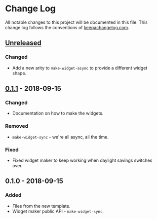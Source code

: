# Change Log
All notable changes to this project will be documented in this file. This change log follows the conventions of [keepachangelog.com](http://keepachangelog.com/).

## [Unreleased]
### Changed
- Add a new arity to `make-widget-async` to provide a different widget shape.

## [0.1.1] - 2018-09-15
### Changed
- Documentation on how to make the widgets.

### Removed
- `make-widget-sync` - we're all async, all the time.

### Fixed
- Fixed widget maker to keep working when daylight savings switches over.

## 0.1.0 - 2018-09-15
### Added
- Files from the new template.
- Widget maker public API - `make-widget-sync`.

[Unreleased]: https://github.com/your-name/indra-clj/compare/0.1.1...HEAD
[0.1.1]: https://github.com/your-name/indra-clj/compare/0.1.0...0.1.1
